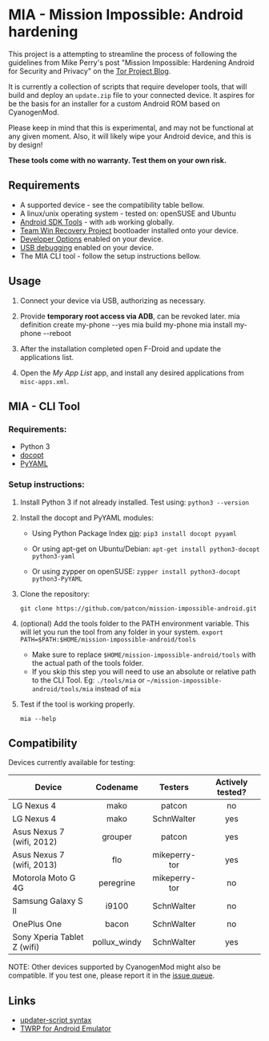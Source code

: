 
# MIA - Mission Impossible: Android hardening

This project is a attempting to streamline the process of following the
guidelines from Mike Perry's post "Mission Impossible: Hardening Android for
Security and Privacy" on the [Tor Project Blog](https://blog.torproject.org/blog/mission-impossible-hardening-android-security-and-privacy).

It is currently a collection of scripts that require developer tools, that will
build and deploy an `update.zip` file to your connected device. It aspires for
be the basis for an installer for a custom Android ROM based on CyanogenMod.

Please keep in mind that this is experimental, and may not be functional at any
given moment. Also, it will likely wipe your Android device, and this is by
design!

**These tools come with no warranty. Test them on your own risk.**


## Requirements
* A supported device - see the compatibility table bellow.
* A linux/unix operating system - tested on: openSUSE and Ubuntu
* [Android SDK Tools](https://developer.android.com/sdk/index.html#Other) - with `adb` working globally.
* [Team Win Recovery Project](http://teamw.in/project/twrp2) bootloader installed onto your device.
* [Developer Options](https://developer.android.com/tools/device.html#developer-device-options) enabled on your device.
* [USB debugging](https://developer.android.com/tools/device.html#setting-up) enabled on your device.
* The MIA CLI tool - follow the setup instructions bellow.


## Usage
1.  Connect your device via USB, authorizing as necessary.

2.  Provide **temporary root access via ADB**, can be revoked later.
        mia definition create my-phone --yes
        mia build my-phone
        mia install my-phone --reboot

3.  After the installation completed open F-Droid and update the applications
    list.

4.  Open the *My App List* app, and install any desired applications from
    `misc-apps.xml`.


## MIA - CLI Tool
### Requirements:

* Python 3
* [docopt](https://github.com/docopt/docopt)
* [PyYAML](http://pyyaml.org/wiki/PyYAML)


### Setup instructions:

1. Install Python 3 if not already installed. Test using: `python3 --version`

2. Install the docopt and PyYAML modules:

    * Using Python Package Index [pip](https://pip.pypa.io/en/latest/index.html):
      `pip3 install docopt pyyaml`

    * Or using apt-get on Ubuntu/Debian:
      `apt-get install python3-docopt python3-yaml`

    * Or using zypper on openSUSE:
      `zypper install python3-docopt python3-PyYAML`

3. Clone the repository:
    ```
    git clone https://github.com/patcon/mission-impossible-android.git
    ```

4. (optional) Add the tools folder to the PATH environment variable. This will
   let you run the tool from any folder in your system.
    `export PATH=$PATH:$HOME/mission-impossible-android/tools`

    * Make sure to replace `$HOME/mission-impossible-android/tools` with the
      actual path of the tools folder.
    * If you skip this step you will need to use an absolute or relative
      path to the CLI Tool. Eg: `./tools/mia` or
      `~/mission-impossible-android/tools/mia` instead of `mia`

5. Test if the tool is working properly.
    ```
    mia --help
    ```

## Compatibility
Devices currently available for testing:

| Device | Codename | Testers | Actively tested? |
|--------|:--------:|:-------:|:----------------:|
| LG Nexus 4 | mako | patcon | no |
| LG Nexus 4 | mako | SchnWalter | yes |
| Asus Nexus 7 (wifi, 2012) | grouper | patcon | yes |
| Asus Nexus 7 (wifi, 2013) | flo | mikeperry-tor | yes |
| Motorola Moto G 4G | peregrine | mikeperry-tor | no |
| Samsung Galaxy S II | i9100 | SchnWalter | no |
| OnePlus One | bacon | SchnWalter | no |
| Sony Xperia Tablet Z (wifi) | pollux_windy | SchnWalter | yes |

NOTE: Other devices supported by CyanogenMod might also be compatible. If you
      test one, please report it in the [issue queue](https://github.com/patcon/mission-impossible-android/issues).


## Links
* [updater-script syntax](http://forum.xda-developers.com/wiki/Edify_script_language)
* [TWRP for Android Emulator](http://teamw.in/project/twrp2/169)
